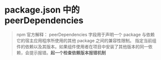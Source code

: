 # package.json 中的 peerDependencies

> npm 官方解释： peerDependencies 字段用于声明一个 package 与依赖它的宿主应用程序所使用的其他 package 之间的兼容性限制。
> 指定当前组件的依赖以及其版本。如果组件使用者在项目中安装了其他版本的同一依赖，会提示报错。**起一个检查依赖版本报错机制**
